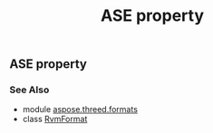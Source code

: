 ﻿---
title: ASE property
second_title: Aspose.3D for Python via .NET API References
description: 
type: docs
weight: 90
url: /python-net/aspose.threed.formats/rvmformat/ase/
is_root: false
---

## ASE property


### See Also
* module [aspose.threed.formats](../../)
* class [RvmFormat](/3d/python-net/aspose.threed.formats/rvmformat)

